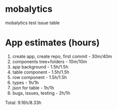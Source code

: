 # mobalytics
mobalytics test issue table

# App estimates (hours)
1. create app, create repo, first commit - 30m/40m
2. components tree+folders - 10m/10m
3. app background - 1.5h/1.5h
4. table component - 1.5h/1.5h
5. row component - 1.5h/1.5h
6. types - 1h/1h
7. json for table - 1h/1h
8. bugs, issues, testing - 2h/1h

Total: 9.16h/8.33h
